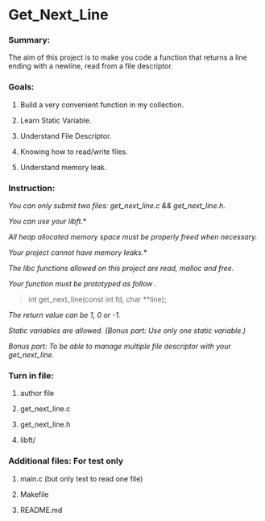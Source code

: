 
# Get_Next_Line

### Summary: 

The aim of this project is to make you code a function that returns a line ending with a newline, read from a file descriptor.

### Goals:

1. Build a very convenient function in my collection.

2. Learn Static Variable.

3. Understand File Descriptor.

4. Knowing how to read/write files.

5. Understand memory leak.

### Instruction:

*You can only submit two files: get_next_line.c && get_next_line.h.*

*You can use your libft.**

*All heap allocated memory space must be properly freed when necessary.*

*Your project cannot have memory leaks.**

*The libc functions allowed on this project are read, malloc and free.*

*Your function must be prototyped as follow .*

> int get_next_line(const int fd, char **line);

*The return value can be 1, 0 or -1.*

*Static variables are allowed. (Bonus part: Use only one static variable.)*

*Bonus part: To be able to manage multiple file descriptor with your get_next_line.*

### Turn in file:

1. author file

2. get_next_line.c 

3. get_next_line.h 

4. libft/

### Additional files: For test only

1. main.c (but only test to read one file)

2. Makefile

3. README.md
